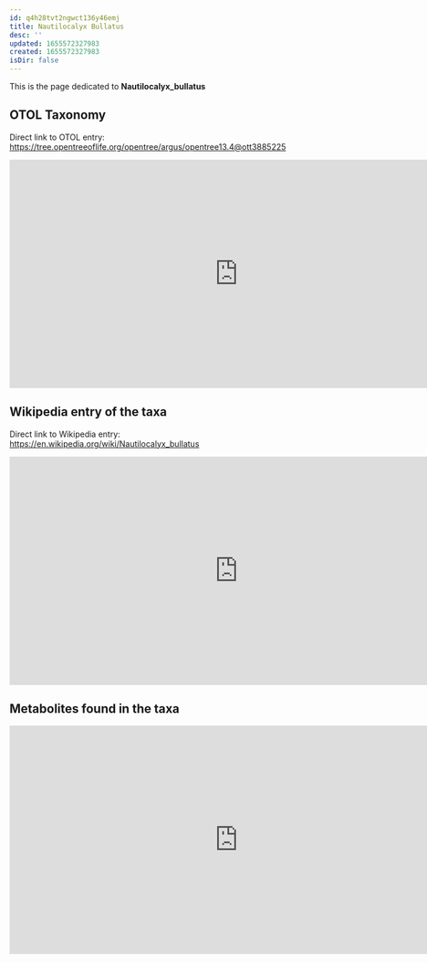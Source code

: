 ```yaml
---
id: q4h28tvt2ngwct136y46emj
title: Nautilocalyx Bullatus
desc: ''
updated: 1655572327983
created: 1655572327983
isDir: false
---
```

This is the page dedicated to **Nautilocalyx_bullatus**


## OTOL Taxonomy


Direct link to OTOL entry: https://tree.opentreeoflife.org/opentree/argus/opentree13.4@ott3885225



<html>
    <body>
    <iframe src="https://tree.opentreeoflife.org/opentree/argus/opentree13.4@ott3885225"
    width="800" height="400" frameborder="0" allowfullscreen> </iframe>
    </body>
</html>
    


## Wikipedia entry of the taxa


Direct link to Wikipedia entry: https://en.wikipedia.org/wiki/Nautilocalyx_bullatus



<html>
    <body>
    <iframe src="https://en.wikipedia.org/wiki/Nautilocalyx_bullatus"
    width="800" height="400" frameborder="0" allowfullscreen> </iframe>
    </body>
</html>
    


## Metabolites found in the taxa



<html>
 <body>
  <iframe src="https://query.wikidata.org/embed.html#SELECT%20%3Fmesh_id%20%3Fmesh_idLabel%20%3Fchemical_compound%20%3Fchemical_compoundLabel%20%3Fqueried_taxa%20%20%3Fqueried_taxaLabel%20%3Fqueried_taxall%20%3Fqueried_taxallLabel%20%3Freference%20%3FreferenceLabel%20WHERE%20%7B%0A%20%20VALUES%20%3Fchemical_classes%20%7B%0A%20%20%20%20wd%3AQ11173%20%23%20chemical%20compound%0A%20%20%20%20wd%3AQ59199015%20%23%20group%20of%20stereoisomers%0A%20%20%7D%0A%20%20%3Fchemical_compound%20wdt%3AP31%20%3Fchemical_classes.%20%23%20We%20select%20instance%20of%20the%20chemical%20classes%20%28chemical%20compound%20or%20group%20of%20stereoisomers%29%0A%20%20VALUES%20%3Fqueried_taxa%20%7B%0A%20%20%20%20wd%3Anan%0A%20%20%20%20%23Enter%20the%20Wikidata%20identifier%20of%20your%20taxa%20of%20interest%20%28here%20Streptomyces%20coelicolor%29.%0A%20%20%20%20%23%20You%20can%20remove%20the%20Qxxxxxxx%20id%20and%20hit%20Ctrl%2Bspace%2C%20thype%20in%20the%20first%20letters%20and%20it%20should%20autocomplete%0A%20%20%7D%0A%20%20%7B%0A%20%20%20%20%3Fchemical_compound%20p%3AP703%20%3Fstmt.%23%20We%20selecte%20chemical%20classes%20having%20the%20found%20in%20taxon%20statement%0A%20%20%20%20%3Fqueried_taxall%20wdt%3AP171%2a%20%3Fqueried_taxa.%0A%20%20%20%20%3Fstmt%20ps%3AP703%20%3Fqueried_taxall.%20%23%20and%20the%20restrict%20the%20found%20in%20taxon%20statement%20to%20match%20our%20queried%20taxa%0A%20%20%20%20%23%3Fchemical_compound%20p%3AP2868%20%3Fmesh.%0A%20%20%20%20%23%3Fmesh%20ps%3AP2868%20%3Fmesh_id.%0A%20%20%7D%0A%20%20%20%20%20%20OPTIONAL%20%7B%0A%20%20%20%20%20%20%3Fstmt%20prov%3AwasDerivedFrom%20%3Fref.%0A%20%20%20%20%20%20%3Fref%20pr%3AP248%20%3Freference.%20%23%20We%20optionally%20return%20the%20reference%20if%20present%20stated%20in%0A%20%20%20%20%7D%0A%20%20%0A%20%0A%20%20SERVICE%20wikibase%3Alabel%20%7B%20bd%3AserviceParam%20wikibase%3Alanguage%20%22%5BAUTO_LANGUAGE%5D%2Cen%22.%20%7D%0A%7D" 
   width="800" height="400" frameborder="0" allowfullscreen></iframe>
 </body>
</html>
    
